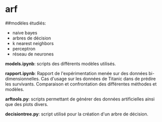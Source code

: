 # arf

##modèles étudiés:

* naive bayes
* arbres de décision
* k nearest neighbors
* perceptron
* réseau de neurones


**models.ipynb**: scripts des différents modèles utilisés.

**rapport.ipynb**: Rapport de l'expérimentation menée sur des données bi-dimensionnelles. Cas d'usage sur les données de Titanic dans de prédire les survivants. Comparaison et confrontation des différentes méthodes et modèles.


**arftools.py**: scripts permettant de générer des données artificielles ainsi que des plots divers.

**decisiontree.py**: script utilisé pour la création d'un arbre de décision.
